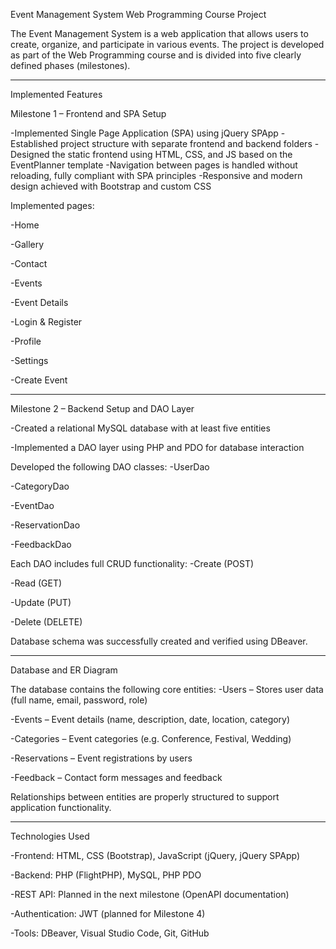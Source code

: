 Event Management System
Web Programming Course Project

The Event Management System is a web application that allows users to create, organize, and participate in various events. The project is developed as part of the Web Programming course and is divided into five clearly defined phases (milestones).

-----------------------------------------------------------------------------------------

Implemented Features

Milestone 1 – Frontend and SPA Setup

-Implemented Single Page Application (SPA) using jQuery SPApp
-Established project structure with separate frontend and backend folders
-Designed the static frontend using HTML, CSS, and JS based on the EventPlanner template
-Navigation between pages is handled without reloading, fully compliant with SPA principles
-Responsive and modern design achieved with Bootstrap and custom CSS

Implemented pages:

-Home

-Gallery

-Contact

-Events

-Event Details

-Login & Register

-Profile

-Settings

-Create Event

------------------------------------------------------------------------------------------------

Milestone 2 – Backend Setup and DAO Layer

-Created a relational MySQL database with at least five entities

-Implemented a DAO layer using PHP and PDO for database interaction

Developed the following DAO classes:
-UserDao

-CategoryDao

-EventDao

-ReservationDao

-FeedbackDao

Each DAO includes full CRUD functionality:
-Create (POST)

-Read (GET)

-Update (PUT)

-Delete (DELETE)

Database schema was successfully created and verified using DBeaver.

-------------------------------------------------------------------------------------------------

Database and ER Diagram

The database contains the following core entities:
-Users – Stores user data (full name, email, password, role)

-Events – Event details (name, description, date, location, category)

-Categories – Event categories (e.g. Conference, Festival, Wedding)

-Reservations – Event registrations by users

-Feedback – Contact form messages and feedback

Relationships between entities are properly structured to support application functionality.

--------------------------------------------------------------------------------------------------

Technologies Used

-Frontend: HTML, CSS (Bootstrap), JavaScript (jQuery, jQuery SPApp)

-Backend: PHP (FlightPHP), MySQL, PHP PDO

-REST API: Planned in the next milestone (OpenAPI documentation)

-Authentication: JWT (planned for Milestone 4)

-Tools: DBeaver, Visual Studio Code, Git, GitHub
